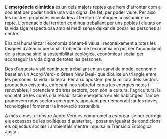 L’__emergència climàtica__ és un dels majors reptes que hem d'afrontar com a societat per poder tindre una vida digna. De fet, per poder viure. Per això les nostres propostes vinculades al territori s'enfoquen a assumir eixe repte. L'ordenació del territori continua treballant per uns pobles i ciutats on la vida siga respectuosa amb el medi sense deixar de posar les persones al centre. 

Ens cal humanitzar l’economia donant-li vàlua i reconeixement a totes les tasques d’atenció personal. L’objectiu de l’economia no pot ser l’acumulació de la riquesa sinó la sostenibilitat ecològica, econòmica i social per aconseguir  la vida digna de totes les persones. 

Des d'aquesta visió continuem treballant en un canvi de model econòmic basat en un Acord Verd- o Green New Deal- que dibuixe un triangle entre les persones, la vida i la terra. Per això apostem per la millora dels sectors productius existents, enfocant-nos sobretot cap a les energies netes i renovables, i potenciem d’altres sectors, com són la cultura, l'agricultura, la societat de les cures o la rehabilitació energètica en els habitatges. També promovem nous sectors emergents, apostant per democratitzar les noves tecnologies i fomentar la innovació sostenible. 

A més a més, el nostre Acord Verd es compromet a esforçar-se per corregir els excessos de les polítiques d'austeritat, i posar en igualtat de condicions els objectius socials i ambientals mentre impulsa la Transició Ecològica Justa.
